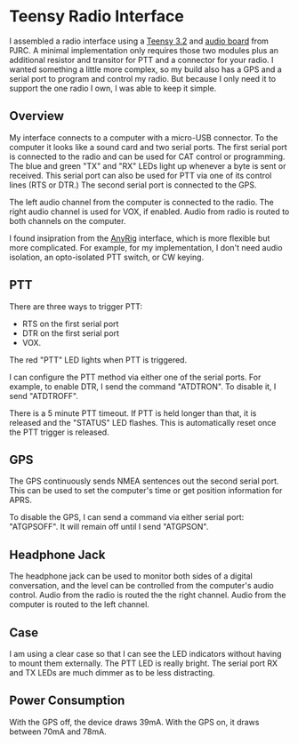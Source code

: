 # Teensy Radio Interface

I assembled a radio interface using a [Teensy 3.2](https://www.pjrc.com/store/teensy32.html) and [audio board](https://www.pjrc.com/store/teensy3_audio.html) from PJRC.
A minimal implementation only requires those two modules plus an additional resistor and transitor for PTT and a connector for your radio.
I wanted something a little more complex, so my build also has a GPS and a serial port to program and control my radio.
But because I only need it to support the one radio I own, I was able to keep it simple.

## Overview

My interface connects to a computer with a micro-USB connector.
To the computer it looks like a sound card and two serial ports.
The first serial port is connected to the radio and can be used for CAT control or programming.
The blue and green "TX" and "RX" LEDs light up whenever a byte is sent or received.
This serial port can also be used for PTT via one of its control lines (RTS or DTR.)
The second serial port is connected to the GPS.

The left audio channel from the computer is connected to the radio.
The right audio channel is used for VOX, if enabled.
Audio from radio is routed to both channels on the computer.

I found insipration from the [AnyRig](http://www.kk5jy.net/AnyRig-v1/) interface, which is more flexible but more complicated.
For example, for my implementation, I don't need audio isolation, an opto-isolated PTT switch, or CW keying.

## PTT

There are three ways to trigger PTT:
- RTS on the first serial port
- DTR on the first serial port
- VOX.

The red "PTT" LED lights when PTT is triggered.

I can configure the PTT method via either one of the serial ports.
For example, to enable DTR, I send the command "ATDTRON".
To disable it, I send "ATDTROFF".

There is a 5 minute PTT timeout.
If PTT is held longer than that, it is released and the "STATUS" LED flashes.
This is automatically reset once the PTT trigger is released.

## GPS

The GPS continuously sends NMEA sentences out the second serial port.
This can be used to set the computer's time or get position information for APRS.

To disable the GPS, I can send a command via either serial port: "ATGPSOFF".
It will remain off until I send "ATGPSON".

## Headphone Jack

The headphone jack can be used to monitor both sides of a digital conversation, and the level can be controlled from the computer's audio control.
Audio from the radio is routed the the right channel.
Audio from the computer is routed to the left channel.

## Case

I am using a clear case so that I can see the LED indicators without having to mount them externally.
The PTT LED is really bright.
The serial port RX and TX LEDs are much dimmer as to be less distracting.

## Power Consumption

With the GPS off, the device draws 39mA.
With the GPS on, it draws between 70mA and 78mA.
